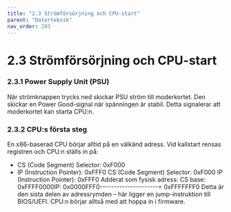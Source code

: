 ```yaml
---
title: "2.3 Strömförsörjning och CPU-start"
parent: "Datorteknik"
nav_order: 203
---
```


# 2.3 Strömförsörjning och CPU-start

### 2.3.1 Power Supply Unit (PSU)
När strömknappen trycks ned skickar PSU ström till moderkortet. Den skickar en Power Good-signal när spänningen är stabil. Detta signalerar att moderkortet kan starta CPU:n.
### 2.3.2 CPU:s första steg
En x86-baserad CPU börjar alltid på en välkänd adress. Vid kallstart rensas registren och CPU:n ställs in på:
- CS (Code Segment) Selector: 0xF000
- IP (Instruction Pointer): 0xFFF0
CS (Code Segment) Selector: 0xF000
IP (Instruction Pointer): 0xFFF0
Adderat som fysisk adress:
CS base: 0xFFFF0000IP: 0x0000FFF0---------------------= 0xFFFFFFF0
Detta är den sista delen av adressrymden – här ligger en jump-instruktion till BIOS/UEFI. CPU:n börjar alltså med att hoppa in i firmware.